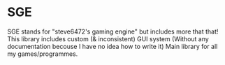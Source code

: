# SGE
SGE stands for "steve6472's gaming engine" but includes more that that!
This library includes custom (& inconsistent) GUI system (Without any documentation becouse I have no idea how to write it) 
Main library for all my games/programmes.
